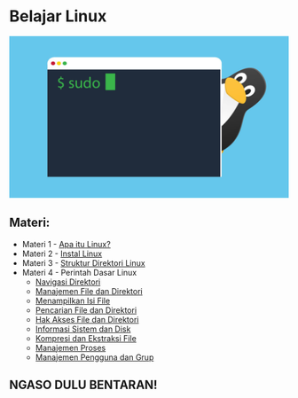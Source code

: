 # Belajar Linux

![](https://github.com/fixploit03/Belajar-Linux/blob/main/linux.jpg)

## Materi:

- Materi 1 - [Apa itu Linux?](https://github.com/fixploit03/Belajar-Linux/tree/main/Apa%20itu%20Linux)
- Materi 2 - [Instal Linux](https://github.com/fixploit03/Belajar-Linux/tree/main/Instal%20Linux)
- Materi 3 - [Struktur Direktori Linux](https://github.com/fixploit03/Belajar-Linux/tree/main/Struktur%20Direktori%20Linux)
- Materi 4 - Perintah Dasar Linux
  - [Navigasi Direktori](https://github.com/fixploit03/Belajar-Linux/tree/main/Navigasi%20Direktori)
  - [Manajemen File dan Direktori](https://github.com/fixploit03/Belajar-Linux/tree/main/Manajemen%20File%20dan%20Direktori)
  - [Menampilkan Isi File](https://github.com/fixploit03/Belajar-Linux/tree/main/Menampilkan%20Isi%20FIle)
  - [Pencarian File dan Direktori](https://github.com/fixploit03/Belajar-Linux/tree/main/Manajemen%20File%20dan%20Direktori)
  - [Hak Akses File dan Direktori](https://github.com/fixploit03/Belajar-Linux/tree/main/Hak%20Akses%20File%20dan%20Direktori)
  - [Informasi Sistem dan Disk](https://github.com/fixploit03/Belajar-Linux/tree/main/Informasi%20Sistem%20dan%20Disk)
  - [Kompresi dan Ekstraksi File](https://github.com/fixploit03/Belajar-Linux/tree/main/Kompresi%20dan%20Ekstraksi%20File)
  - [Manajemen Proses](https://github.com/fixploit03/Belajar-Linux/tree/main/Manajemen%20Proses)
  - [Manajemen Pengguna dan Grup](https://github.com/fixploit03/Belajar-Linux/tree/main/Manajemen%20Pengguna%20dan%20Grup%20di%20Linux)

## NGASO DULU BENTARAN!

